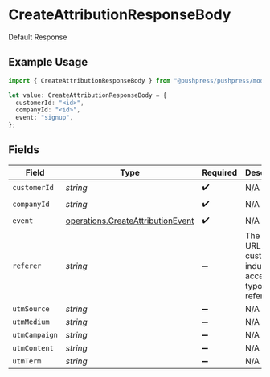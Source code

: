 # CreateAttributionResponseBody

Default Response

## Example Usage

```typescript
import { CreateAttributionResponseBody } from "@pushpress/pushpress/models/operations";

let value: CreateAttributionResponseBody = {
  customerId: "<id>",
  companyId: "<id>",
  event: "signup",
};
```

## Fields

| Field                                                                                  | Type                                                                                   | Required                                                                               | Description                                                                            |
| -------------------------------------------------------------------------------------- | -------------------------------------------------------------------------------------- | -------------------------------------------------------------------------------------- | -------------------------------------------------------------------------------------- |
| `customerId`                                                                           | *string*                                                                               | :heavy_check_mark:                                                                     | N/A                                                                                    |
| `companyId`                                                                            | *string*                                                                               | :heavy_check_mark:                                                                     | N/A                                                                                    |
| `event`                                                                                | [operations.CreateAttributionEvent](../../models/operations/createattributionevent.md) | :heavy_check_mark:                                                                     | N/A                                                                                    |
| `referer`                                                                              | *string*                                                                               | :heavy_minus_sign:                                                                     | The referer URL of the customer, industry accepted typo of referrer                    |
| `utmSource`                                                                            | *string*                                                                               | :heavy_minus_sign:                                                                     | N/A                                                                                    |
| `utmMedium`                                                                            | *string*                                                                               | :heavy_minus_sign:                                                                     | N/A                                                                                    |
| `utmCampaign`                                                                          | *string*                                                                               | :heavy_minus_sign:                                                                     | N/A                                                                                    |
| `utmContent`                                                                           | *string*                                                                               | :heavy_minus_sign:                                                                     | N/A                                                                                    |
| `utmTerm`                                                                              | *string*                                                                               | :heavy_minus_sign:                                                                     | N/A                                                                                    |